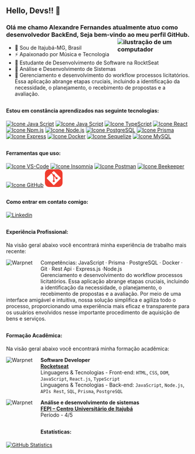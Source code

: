 <link rel="stylesheet" href="https://cdn.jsdelivr.net/gh/devicons/devicon@v2.15.1/devicon.min.css">

## Hello, Devs!! 👋
### Olá me chamo Alexandre Fernandes atualmente atuo como desenvolvedor BackEnd, Seja bem-vindo ao meu perfil GitHub.<img src="https://raw.githubusercontent.com/MicaelliMedeiros/micaellimedeiros/master/image/computer-illustration.png" alt="ilustração de um computador" min-width="200px" max-width="200px" width="200px" align="right">

- 🔰  Sou de Itajubá-MG, Brasil
- ⚡ Apaixonado por Música e Tecnologia
- 🧠 Estudante de Desenvolvimento de Software na RocktSeat
- 🧠 Análise e Desenvolvimento de Sistemas
- 🏦 Gerenciamento e desenvolvimento do workflow processos licitatórios. Essa aplicação abrange etapas cruciais, incluindo a identificação da necessidade, o planejamento, o recebimento de propostas e a avaliação.

##

#### Estou em constância aprendizados nas seguinte tecnologias:
[<img height="48px" width="48px" alt="Icone Java Script" src="https://skillicons.dev/icons?i=js"/>]()
[<img height="48px" width="48px" alt="Icone Java Script" src="https://skillicons.dev/icons?i=nest"/>]()
[<img height="48px" width="48px" alt="Icone TypeScript" src="https://skillicons.dev/icons?i=ts"/>]()
[<img height="48px" width="48px" alt="Icone React" src="https://skillicons.dev/icons?i=react"/>]()
[<img height="48px" width="48px" alt="Icone Npm.js" src="https://i.postimg.cc/L8k9jKJ2/Group.png"/>]()
[<img height="48px" width="48px" alt="Icone Node.js" src="https://skillicons.dev/icons?i=nodejs"/>]()
[<img height="48px" width="48px" alt="Icone PostgreSQL" src="https://skillicons.dev/icons?i=postgres"/>]()
[<img height="48px" width="48px" alt="Icone Prisma" src="https://skillicons.dev/icons?i=prisma"/>]()
[<img height="48px" width="48px" alt="Icone Express" src="https://skillicons.dev/icons?i=express"/>]()
[<img height="48px" width="48px" alt="Icone Docker" src="https://skillicons.dev/icons?i=docker"/>]()
[<img height="48px" width="48px" alt="Icone Sequelize" src="https://skillicons.dev/icons?i=sequelize"/>]()
[<img height="48px" width="48px" alt="Icone MySQL" src="https://skillicons.dev/icons?i=mysql"/>]()

##

#### Ferramentas que uso:
[<img height="48px" width="48px" alt="Icone VS-Code" src="https://skillicons.dev/icons?i=vscode"/>](https://code.visualstudio.com)
[<img height="48px" width="48px" alt="Icone Insomnia" src="https://i.postimg.cc/MHch4m7T/insomnia.png"/>](https://insomnia.rest)
[<img height="48px" width="48px" alt="Icone Postman" src="https://i.postimg.cc/QNyBTNVk/postman.png"/>](https://www.postman.com)
[<img height="48px" width="48px" alt="Icone Beekeeper" src="https://i.postimg.cc/j5sT81d4/beekeeperstudio.png"/>](https://www.beekeeperstudio.io)
[<img height="48px" width="48px" alt="Icone GitHub" src="https://skillicons.dev/icons?i=github"/>](https://github.com/)
[<img height="48px" width="48px" alt="Icone Git" src="https://raw.githubusercontent.com/tandpfun/skill-icons/main/icons/Git.svg"/>](https://git-scm.com)

##

#### Como entrar em contato comigo:
[<img alt="Linkedin" src="https://img.shields.io/badge/-linkedin-%230077B5?style=for-the-badge&logo=linkedin&logoColor=white"/>](https://www.linkedin.com/in/alexandre-fernandes-pereira/)

##

#### Experiência Profissional:
Na visão geral abaixo você encontrará minha experiência de trabalho mais recente:

<img align="left" height="94px" width="94px" alt="Warpnet" src="https://media.licdn.com/dms/image/C4D0BAQECdyrnz6rSHA/company-logo_200_200/0/1630527482366/prefeituradeitajuba_logo?e=1709164800&v=beta&t=0vBJNnnzbivZ_-SrtPpHTPzrYcZDdaLnWXn9xrtWng0"/>
Competências: JavaScript · Prisma · PostgreSQL · Docker · Git · Rest Api · Express.js ·Node.js 
<br/> Gerenciamento e desenvolvimento do workflow processos licitatórios. Essa aplicação abrange etapas cruciais, incluindo a identificação da necessidade, o planejamento, o recebimento de propostas e a avaliação. Por meio de uma interface amigável e intuitiva, nossa solução simplifica e agiliza todo o processo, proporcionando uma experiência mais eficaz e transparente para os usuários envolvidos nesse importante procedimento de aquisição de bens e serviços.

##

#### Formação Acadêmica:
Na visão geral abaixo você encontrará minha formação acadêmica:

[<img align="left" height="94px" width="94px" alt="Warpnet" src="https://media.licdn.com/dms/image/C560BAQFU-ZKLLdANXg/company-logo_200_200/0/1630657784564/rocketseat_logo?e=1709164800&v=beta&t=kD_wI4O0B-Ox-sCaGJ-Y2mn1SBVET9IpTJop3Fr3xBg"/>](https://www.rocketseat.com.br/?utm_source=google&utm_medium=cpc&utm_campaign=lead&utm_term=perpetuo&utm_content=institucional-lead-home-texto-lead-brandkws-none-none-institucional-none-none-br-google&utm_term=rocketseat&utm_campaign=PROGRAMAS-ALL-BRANDKWS-SEM&utm_source=adwords&utm_medium=cpc&hsa_acc=8545075154&hsa_cam=16048648686&hsa_grp=135825188594&hsa_ad=579096962131&hsa_src=g&hsa_tgt=kwd-679159515078&hsa_kw=rocketseat&hsa_mt=b&hsa_net=adwords&hsa_ver=3&gad_source=1&gclid=CjwKCAiAmZGrBhAnEiwAo9qHiQ0tS6Cda6_Dpv4ZbrZ6ck-l4XuYTWxiT80gRy_McvyD-m5HEpcoRhoCDZwQAvD_BwE)
**Software Developer** \
[**Rocketseat**](https://www.rocketseat.com.br/?utm_source=google&utm_medium=cpc&utm_campaign=lead&utm_term=perpetuo&utm_content=institucional-lead-home-texto-lead-brandkws-none-none-institucional-none-none-br-google&utm_term=rocketseat&utm_campaign=PROGRAMAS-ALL-BRANDKWS-SEM&utm_source=adwords&utm_medium=cpc&hsa_acc=8545075154&hsa_cam=16048648686&hsa_grp=135825188594&hsa_ad=579096962131&hsa_src=g&hsa_tgt=kwd-679159515078&hsa_kw=rocketseat&hsa_mt=b&hsa_net=adwords&hsa_ver=3&gad_source=1&gclid=CjwKCAiAmZGrBhAnEiwAo9qHiQ0tS6Cda6_Dpv4ZbrZ6ck-l4XuYTWxiT80gRy_McvyD-m5HEpcoRhoCDZwQAvD_BwE) \
Linguagens & Tecnologias - Front-end: `HTML`, `CSS`, `DOM`, `JavaScript`, `React.js`, `TypeScript`
<br/>Linguagens & Tecnologias - Back-end: `JavaScript`, `Node.js`, `APIs Rest`, `SQL`, `Prisma`, `PostgreSQL`

[<img align="left" height="94px" width="94px" alt="Warpnet" src="https://media.licdn.com/dms/image/D4D0BAQFDFQgUB2estA/company-logo_200_200/0/1698180792396/centro_universitrio_de_itajub_logo?e=1709164800&v=beta&t=xfoe9scGT27BBlX54_v9vflE4qv2G5szeFpLbBxh2WI"/>](https://www.rocketseat.com.br/?utm_source=google&utm_medium=cpc&utm_campaign=lead&utm_term=perpetuo&utm_content=institucional-lead-home-texto-lead-brandkws-none-none-institucional-none-none-br-google&utm_term=rocketseat&utm_campaign=PROGRAMAS-ALL-BRANDKWS-SEM&utm_source=adwords&utm_medium=cpc&hsa_acc=8545075154&hsa_cam=16048648686&hsa_grp=135825188594&hsa_ad=579096962131&hsa_src=g&hsa_tgt=kwd-679159515078&hsa_kw=rocketseat&hsa_mt=b&hsa_net=adwords&hsa_ver=3&gad_source=1&gclid=CjwKCAiAmZGrBhAnEiwAo9qHiQ0tS6Cda6_Dpv4ZbrZ6ck-l4XuYTWxiT80gRy_McvyD-m5HEpcoRhoCDZwQAvD_BwE)
**Análise e desenvolvimento de sistemas** \
[**FEPI – Centro Universitário de Itajubá**](https://fepi.br/) \
Período - 4/5
<br/> 

##

#### Estatísticas:
[<img height="180px" alt="GitHub Statistics" src="https://github-readme-stats.vercel.app/api/top-langs/?username=Alexandre-FP&&langs_count=6&theme=dark&layout=compact"/>](https://github.com/) 
